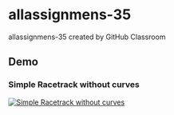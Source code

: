 # allassignmens-35
allassignmens-35 created by GitHub Classroom <br />

## Demo
### Simple Racetrack without curves 
[![Simple Racetrack without curves](https://img.youtube.com/vi/JIVdeuSpd4E/0.jpg)](https://youtu.be/JIVdeuSpd4E "Simple racetrack without curves")
